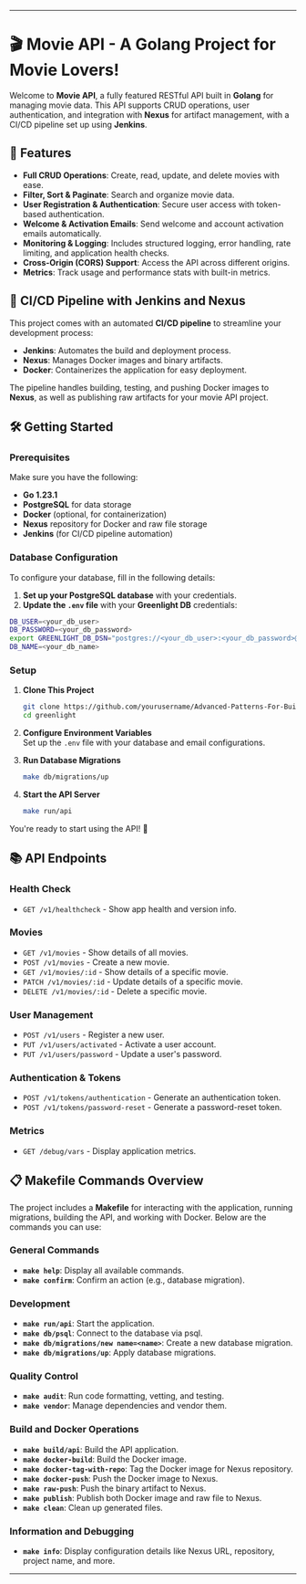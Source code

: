 
---

# 🎬 Movie API - A Golang Project for Movie Lovers!

Welcome to **Movie API**, a fully featured RESTful API built in **Golang** for managing movie data. This API supports CRUD operations, user authentication, and integration with **Nexus** for artifact management, with a CI/CD pipeline set up using **Jenkins**.

## 🚀 Features

- **Full CRUD Operations**: Create, read, update, and delete movies with ease.
- **Filter, Sort & Paginate**: Search and organize movie data.
- **User Registration & Authentication**: Secure user access with token-based authentication.
- **Welcome & Activation Emails**: Send welcome and account activation emails automatically.
- **Monitoring & Logging**: Includes structured logging, error handling, rate limiting, and application health checks.
- **Cross-Origin (CORS) Support**: Access the API across different origins.
- **Metrics**: Track usage and performance stats with built-in metrics.

## 🔧 CI/CD Pipeline with Jenkins and Nexus

This project comes with an automated **CI/CD pipeline** to streamline your development process:

- **Jenkins**: Automates the build and deployment process.
- **Nexus**: Manages Docker images and binary artifacts.
- **Docker**: Containerizes the application for easy deployment.

The pipeline handles building, testing, and pushing Docker images to **Nexus**, as well as publishing raw artifacts for your movie API project.

## 🛠 Getting Started

### Prerequisites

Make sure you have the following:

- **Go 1.23.1**
- **PostgreSQL** for data storage
- **Docker** (optional, for containerization)
- **Nexus** repository for Docker and raw file storage
- **Jenkins** (for CI/CD pipeline automation)

### Database Configuration

To configure your database, fill in the following details:

1. **Set up your PostgreSQL database** with your credentials.
2. **Update the `.env` file** with your **Greenlight DB** credentials:

```bash
DB_USER=<your_db_user>
DB_PASSWORD=<your_db_password>
export GREENLIGHT_DB_DSN="postgres://<your_db_user>:<your_db_password>@db/<your_db_name>?sslmode=disable"
DB_NAME=<your_db_name>
```

### Setup

1. **Clone This Project**
   ```bash
   git clone https://github.com/yourusername/Advanced-Patterns-For-Building-Json-Apis-and-web-applicattions.git
   cd greenlight
   ```

2. **Configure Environment Variables**  
   Set up the `.env` file with your database and email configurations.

3. **Run Database Migrations**
   ```bash
   make db/migrations/up
   ```

4. **Start the API Server**
   ```bash
   make run/api
   ```

You're ready to start using the API! 🎉

## 📚 API Endpoints

### Health Check
- `GET /v1/healthcheck` - Show app health and version info.

### Movies
- `GET /v1/movies` - Show details of all movies.
- `POST /v1/movies` - Create a new movie.
- `GET /v1/movies/:id` - Show details of a specific movie.
- `PATCH /v1/movies/:id` - Update details of a specific movie.
- `DELETE /v1/movies/:id` - Delete a specific movie.

### User Management
- `POST /v1/users` - Register a new user.
- `PUT /v1/users/activated` - Activate a user account.
- `PUT /v1/users/password` - Update a user's password.

### Authentication & Tokens
- `POST /v1/tokens/authentication` - Generate an authentication token.
- `POST /v1/tokens/password-reset` - Generate a password-reset token.

### Metrics
- `GET /debug/vars` - Display application metrics.

## 📋 Makefile Commands Overview

The project includes a **Makefile** for interacting with the application, running migrations, building the API, and working with Docker. Below are the commands you can use:

### General Commands

- **`make help`**: Display all available commands.
- **`make confirm`**: Confirm an action (e.g., database migration).

### Development

- **`make run/api`**: Start the application.
- **`make db/psql`**: Connect to the database via psql.
- **`make db/migrations/new name=<name>`**: Create a new database migration.
- **`make db/migrations/up`**: Apply database migrations.

### Quality Control

- **`make audit`**: Run code formatting, vetting, and testing.
- **`make vendor`**: Manage dependencies and vendor them.

### Build and Docker Operations

- **`make build/api`**: Build the API application.
- **`make docker-build`**: Build the Docker image.
- **`make docker-tag-with-repo`**: Tag the Docker image for Nexus repository.
- **`make docker-push`**: Push the Docker image to Nexus.
- **`make raw-push`**: Push the binary artifact to Nexus.
- **`make publish`**: Publish both Docker image and raw file to Nexus.
- **`make clean`**: Clean up generated files.

### Information and Debugging

- **`make info`**: Display configuration details like Nexus URL, repository, project name, and more.

---

